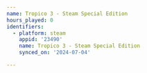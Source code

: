 ```yaml
---
name: Tropico 3 - Steam Special Edition
hours_played: 0
identifiers:
  - platform: steam
    appid: '23490'
    name: Tropico 3 - Steam Special Edition
    synced_on: '2024-07-04'

---
```

